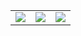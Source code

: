 
<table>
   <tr>
<td align="center">
        <img align="center" src="https://github-readme-stats.vercel.app/api/wakatime?username=ackerman&show_icons=true&title_color=4F8CC9&text_color=9f9f9f&bg_color=00000000&hide_border=true&icon_color=4F8CC9&hide_title=true&count_private=true">
      </td>
      <td align="center" style="padding=0;width=50%;">
         <img
            align="center"
            style="padding=0;"
            src="https://github-readme-stats.vercel.app/api/top-langs/?username=nacho64&layout=compact&show_icons=true&title_color=4F8CC9&text_color=9f9f9f&bg_color=00000000&hide_border=true&icon_color=00000000&count_private=true"
         />
         <td align="center">
            <img src="https://komarev.com/ghpvc/?username=nacho64">
</td>
   </tr>
</table>
